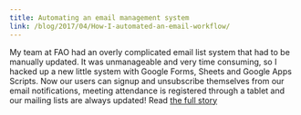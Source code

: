 ```yaml
---
title: Automating an email management system
link: /blog/2017/04/How-I-automated-an-email-workflow/
---
```

My team at FAO had an overly complicated email list system that had to be manually updated. It was unmanageable and very time consuming, so I hacked up a new little system with Google Forms, Sheets and Google Apps Scripts. Now our users can signup and unsubscribe themselves from our email notifications, meeting attendance is registered through a tablet and our mailing lists are always updated! Read [the full story](/blog/2017/04/How-I-automated-an-email-workflow/)